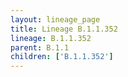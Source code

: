 ```yaml
---
layout: lineage_page
title: Lineage B.1.1.352
lineage: B.1.1.352
parent: B.1.1
children: ['B.1.1.352']
---
```


